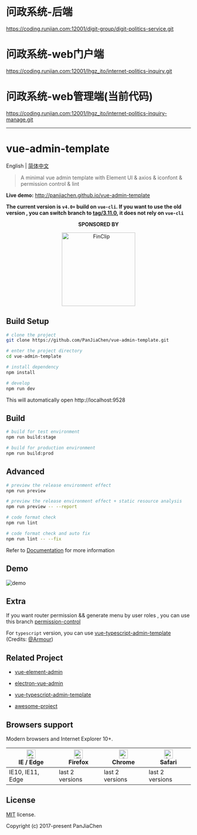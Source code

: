# 问政系统-后端
https://coding.runjian.com:12001/digit-group/digit-politics-service.git

# 问政系统-web门户端
https://coding.runjian.com:12001/lhgz_ito/internet-politics-inquiry.git

# 问政系统-web管理端(当前代码)
https://coding.runjian.com:12001/lhgz_ito/internet-politics-inquiry-manage.git

--- 
# vue-admin-template

English | [简体中文](./README-zh.md)

> A minimal vue admin template with Element UI & axios & iconfont & permission control & lint

**Live demo:** http://panjiachen.github.io/vue-admin-template


**The current version is `v4.0+` build on `vue-cli`. If you want to use the old version , you can switch branch to [tag/3.11.0](https://github.com/PanJiaChen/vue-admin-template/tree/tag/3.11.0), it does not rely on `vue-cli`**

<p align="center">
  <b>SPONSORED BY</b>
</p>
<p align="center">
   <a href="https://finclip.com?from=vue_element" title="FinClip" target="_blank">
      <img height="200px" src="https://gitee.com/panjiachen/gitee-cdn/raw/master/vue%E8%B5%9E%E5%8A%A9.png" title="FinClip">
   </a>
</p>

## Build Setup

```bash
# clone the project
git clone https://github.com/PanJiaChen/vue-admin-template.git

# enter the project directory
cd vue-admin-template

# install dependency
npm install

# develop
npm run dev
```

This will automatically open http://localhost:9528

## Build

```bash
# build for test environment
npm run build:stage

# build for production environment
npm run build:prod
```

## Advanced

```bash
# preview the release environment effect
npm run preview

# preview the release environment effect + static resource analysis
npm run preview -- --report

# code format check
npm run lint

# code format check and auto fix
npm run lint -- --fix
```

Refer to [Documentation](https://panjiachen.github.io/vue-element-admin-site/guide/essentials/deploy.html) for more information

## Demo

![demo](https://github.com/PanJiaChen/PanJiaChen.github.io/blob/master/images/demo.gif)

## Extra

If you want router permission && generate menu by user roles , you can use this branch [permission-control](https://github.com/PanJiaChen/vue-admin-template/tree/permission-control)

For `typescript` version, you can use [vue-typescript-admin-template](https://github.com/Armour/vue-typescript-admin-template) (Credits: [@Armour](https://github.com/Armour))

## Related Project

- [vue-element-admin](https://github.com/PanJiaChen/vue-element-admin)

- [electron-vue-admin](https://github.com/PanJiaChen/electron-vue-admin)

- [vue-typescript-admin-template](https://github.com/Armour/vue-typescript-admin-template)

- [awesome-project](https://github.com/PanJiaChen/vue-element-admin/issues/2312)

## Browsers support

Modern browsers and Internet Explorer 10+.

| [<img src="https://raw.githubusercontent.com/alrra/browser-logos/master/src/edge/edge_48x48.png" alt="IE / Edge" width="24px" height="24px" />](http://godban.github.io/browsers-support-badges/)</br>IE / Edge | [<img src="https://raw.githubusercontent.com/alrra/browser-logos/master/src/firefox/firefox_48x48.png" alt="Firefox" width="24px" height="24px" />](http://godban.github.io/browsers-support-badges/)</br>Firefox | [<img src="https://raw.githubusercontent.com/alrra/browser-logos/master/src/chrome/chrome_48x48.png" alt="Chrome" width="24px" height="24px" />](http://godban.github.io/browsers-support-badges/)</br>Chrome | [<img src="https://raw.githubusercontent.com/alrra/browser-logos/master/src/safari/safari_48x48.png" alt="Safari" width="24px" height="24px" />](http://godban.github.io/browsers-support-badges/)</br>Safari |
| --------- | --------- | --------- | --------- |
| IE10, IE11, Edge| last 2 versions| last 2 versions| last 2 versions

## License

[MIT](https://github.com/PanJiaChen/vue-admin-template/blob/master/LICENSE) license.

Copyright (c) 2017-present PanJiaChen
